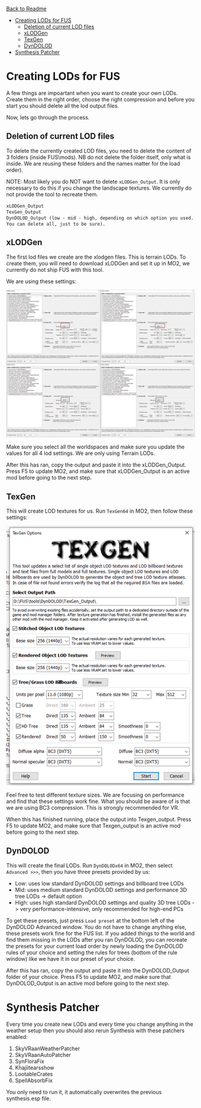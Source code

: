 [Back to Readme](https://github.com/Kvitekvist/FUS/blob/main/README.md)

* [Creating LODs for FUS](#creating-lods-for-fus)
   * [Deletion of current LOD files](#deletion-of-current-lod-files)
   * [xLODGen](#xlodgen)
   * [TexGen](#texgen)
   * [DynDOLOD](#dyndolod)
* [Synthesis Patcher](#synthesis-patcher)

# Creating LODs for FUS

A few things are impoartant when you want to create your own LODs. Create them in the right order, choose the right compression and before you start you should delete all the lod output files.

Now, lets go through the process.

## Deletion of current LOD files
To delete the currently created LOD files, you need to delete the content of 3 folders (inside FUS\mods). NB do not delete the folder itself, only what is inside. We are reusing these folders and the names matter for the load order).

NOTE: Most likely you do NOT want to delete `xLODGen_Output`. It is only necessary to do this if you change the landscape textures. We currently do not provide the tool to recreate them.

```
xLODGen_Output
TexGen_Output
DynDOLOD_Output (low - mid - high, depending on which option you used. You can delete all, just to be sure).
```

## xLODGen
The first lod files we create are the xlodgen files. This is terrain LODs. To create them, you will need to download xLODGen and set it up in MO2, we currently do not ship FUS with this tool.

We are using these settings:

![image](https://github.com/Kvitekvist/FUS/blob/main/images/lod%20settings/xlodgen_settings.png?raw=true)

Make sure you select all the worldspaces and make sure you update the values for all 4 lod settings.
We are only using Terrain LODs. 

After this has ran, copy the output and paste it into the xLODGen_Output. Press F5 to update MO2, and make sure that xLODGen_Output is an active mod before going to the next step.

## TexGen
This will create LOD textures for us. Run `TexGen64` in MO2, then follow these settings:

![image](https://github.com/Kvitekvist/FUS/blob/main/images/lod%20settings/texgen_settings.png?raw=true)

Feel free to test different texture sizes. We are focusing on performance and find that these settings work fine.
What you should be aware of is that we are using BC3 compression. This is strongly recommended for VR.

When this has finished running, place the output into Texgen_output. Press F5 to update MO2, and make sure that Texgen_output is an active mod before going to the next step.

## DynDOLOD

This will create the final LODs. Run `DynDOLODx64` in MO2, then select `Advanced >>>`, then you have three presets provided by us:

* Low: uses low standard DynDOLOD settings and billboard tree LODs
* Mid: uses medium standard DynDOLOD settings and performance 3D tree LODs -> default option
* High: uses high standard DynDOLOD settings and quality 3D tree LODs -> very performance-intensive, only recommended for high-end PCs

To get these presets, just press `Load preset` at the bottom left of the DynDOLOD Advanced window. You do not have to change anything else, these presets work fine for the FUS list. If you added things to the world and find them missing in the LODs after you ran DynDOLOD, you can recreate the presets for your current load order by newly loading the DynDOLOD rules of your choice and setting the rules for trees (bottom of the rule window) like we have it in our preset of your choice.

After this has ran, copy the output and paste it into the DynDOLOD_Output folder of your choice. Press F5 to update MO2, and make sure that DynDOLOD_Output is an active mod before going to the next step.

# Synthesis Patcher

Every time you create new LODs and every time you change anything in the weather setup then you should also rerun Synthesis with these patchers enabled:

1. SkyVRaanWeatherPatcher
2. SkyVRaanAutoPatcher
3. SynFloraFix
4. Khajiitearsshow
6. LootableCrates
7. SpellAbsorbFix

You only need to run it, it automatically overwrites the previous synthesis.esp file.